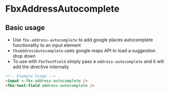 # FbxAddressAutocomplete

## Basic usage

- Use `fbx-address-autocomplete` to add google places autocomplete functionality to an input element
- `FbxAddressAutocomplete` uses google maps API to load a suggestion drop down
- To use with `FbxTextField` simply pass a `address-autocomplete` and it will add the directive internally

```html
<!-- Example Usage -->
<input v-fbx-address-autocomplete />
<fbx-text-field address-autocomplete />
```
